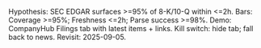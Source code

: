 Hypothesis: SEC EDGAR surfaces >=95% of 8-K/10-Q within <=2h.
Bars: Coverage >=95%; Freshness <=2h; Parse success >=98%.
Demo: CompanyHub Filings tab with latest items + links.
Kill switch: hide tab; fall back to news.
Revisit: 2025-09-05.